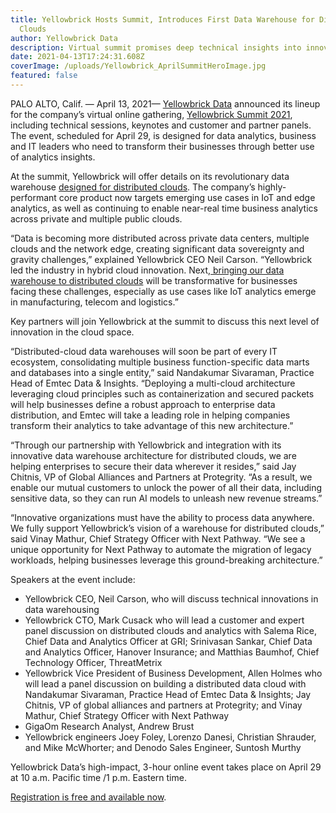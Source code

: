 ```yaml
---
title: Yellowbrick Hosts Summit, Introduces First Data Warehouse for Distributed
  Clouds
author: Yellowbrick Data
description: Virtual summit promises deep technical insights into innovations in analytics
date: 2021-04-13T17:24:31.608Z
coverImage: /uploads/Yellowbrick_AprilSummitHeroImage.jpg
featured: false
---
```

PALO ALTO, Calif. — April 13, 2021— [Yellowbrick Data](http://www.yellowbrick.com/) announced its lineup for the company’s virtual online gathering, [Yellowbrick Summit 2021](https://www.yellowbrick.com/go/summit2021/), including technical sessions, keynotes and customer and partner panels. The event, scheduled for April 29, is designed for data analytics, business and IT leaders who need to transform their businesses through better use of analytics insights.

At the summit, Yellowbrick will offer details on its revolutionary data warehouse [designed for distributed clouds](https://www.yellowbrick.com/products/distributed-clouds/). The company’s highly-performant core product now targets emerging use cases in IoT and edge analytics, as well as continuing to enable near-real time business analytics across private and multiple public clouds.

“Data is becoming more distributed across private data centers, multiple clouds and the network edge, creating significant data sovereignty and gravity challenges,” explained Yellowbrick CEO Neil Carson. “Yellowbrick led the industry in hybrid cloud innovation. Next,[ bringing our data warehouse to distributed clouds](https://www.yellowbrick.com/press-releases/yellowbrick-brings-data-warehousing-to-distributed-clouds-for-first-time-addressing-business-challenges-of-distributed-data/) will be transformative for businesses facing these challenges, especially as use cases like IoT analytics emerge in manufacturing, telecom and logistics.”

Key partners will join Yellowbrick at the summit to discuss this next level of innovation in the cloud space.

“Distributed-cloud data warehouses will soon be part of every IT ecosystem, consolidating multiple business function-specific data marts and databases into a single entity,” said Nandakumar Sivaraman, Practice Head of Emtec Data & Insights. “Deploying a multi-cloud architecture leveraging cloud principles such as containerization and secured packets will help businesses define a robust approach to enterprise data distribution, and Emtec will take a leading role in helping companies transform their analytics to take advantage of this new architecture.”

“Through our partnership with Yellowbrick and integration with its innovative data warehouse architecture for distributed clouds, we are helping enterprises to secure their data wherever it resides,” said Jay Chitnis, VP of Global Alliances and Partners at Protegrity. “As a result, we enable our mutual customers to unlock the power of all their data, including sensitive data, so they can run AI models to unleash new revenue streams.”

“Innovative organizations must have the ability to process data anywhere. We fully support Yellowbrick’s vision of a warehouse for distributed clouds,” said Vinay Mathur, Chief Strategy Officer with Next Pathway. “We see a unique opportunity for Next Pathway to automate the migration of legacy workloads, helping businesses leverage this ground-breaking architecture.”

Speakers at the event include:

* Yellowbrick CEO, Neil Carson, who will discuss technical innovations in data warehousing
* Yellowbrick CTO, Mark Cusack who will lead a customer and expert panel discussion on distributed clouds and analytics with Salema Rice, Chief Data and Analytics Officer at GRI; Srinivasan Sankar, Chief Data and Analytics Officer, Hanover Insurance; and Matthias Baumhof, Chief Technology Officer, ThreatMetrix
* Yellowbrick Vice President of Business Development, Allen Holmes who will lead a panel discussion on building a distributed data cloud with Nandakumar Sivaraman, Practice Head of Emtec Data & Insights; Jay Chitnis, VP of global alliances and partners at Protegrity; and Vinay Mathur, Chief Strategy Officer with Next Pathway
* GigaOm Research Analyst, Andrew Brust
* Yellowbrick engineers Joey Foley, Lorenzo Danesi, Christian Shrauder, and Mike McWhorter; and Denodo Sales Engineer, Suntosh Murthy

Yellowbrick Data’s high-impact, 3-hour online event takes place on April 29 at 10 a.m. Pacific time /1 p.m. Eastern time.

[Registration is free and available now](https://www.yellowbrick.com/go/summit2021/).